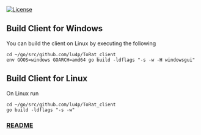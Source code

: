 <a href="https://unlicense.org/">![License](https://img.shields.io/github/license/lu4p/ToRat_client.svg)</a>
## Build Client for Windows
You can build the client on Linux by executing the following
```
cd ~/go/src/github.com/lu4p/ToRat_client
env GOOS=windows GOARCH=amd64 go build -ldflags "-s -w -H windowsgui"
```
## Build Client for Linux
On Linux run 
```
cd ~/go/src/github.com/lu4p/ToRat_client
go build -ldflags "-s -w"
```

### [README](https://github.com/lu4p/ToRat/blob/master/README.md)
